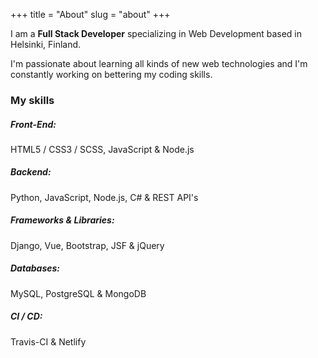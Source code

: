+++
title = "About"
slug = "about"
+++

I am a **Full Stack Developer** specializing in Web Development based in Helsinki, Finland.

I'm passionate about learning all kinds of new web technologies and I'm constantly working on bettering my coding skills.

### My skills

##### Front-End:

HTML5 / CSS3 / SCSS, JavaScript & Node.js

##### Backend: 

Python, JavaScript, Node.js, C# & REST API's

##### Frameworks & Libraries:

Django, Vue, Bootstrap, JSF & jQuery

##### Databases:

MySQL, PostgreSQL & MongoDB

##### CI / CD:

Travis-CI & Netlify
